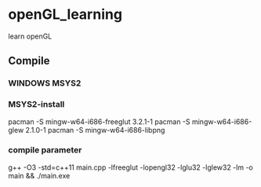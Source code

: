 # openGL_learning
learn openGL

## Compile

### WINDOWS MSYS2

### MSYS2-install
pacman -S mingw-w64-i686-freeglut 3.2.1-1
pacman -S mingw-w64-i686-glew 2.1.0-1
pacman -S mingw-w64-i686-libpng

### compile parameter
g++ -O3 -std=c++11 main.cpp -lfreeglut -lopengl32 -lglu32 -lglew32 -lm -o main && ./main.exe